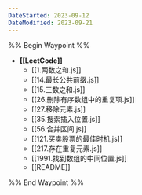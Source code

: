 ```yaml
---
DateStarted: 2023-09-12
DateModified: 2023-09-21
---
```

%% Begin Waypoint %%
- **[[LeetCode]]**
	- [[1.两数之和.js]]
	- [[14.最长公共前缀.js]]
	- [[15.三数之和.js]]
	- [[26.删除有序数组中的重复项.js]]
	- [[27.移除元素.js]]
	- [[35.搜索插入位置.js]]
	- [[56.合并区间.js]]
	- [[121.买卖股票的最佳时机.js]]
	- [[217.存在重复元素.js]]
	- [[1991.找到数组的中间位置.js]]
	- [[README]]

%% End Waypoint %%
